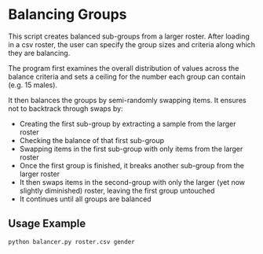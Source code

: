 # Balancing Groups
 
This script creates balanced sub-groups from a larger roster. After loading in a csv roster, the user can specify the group sizes and criteria along which they are balancing.

The program first examines the overall distribution of values across the balance criteria and sets a ceiling for the number each group can contain (e.g. 15 males). 

It then balances the groups by semi-randomly swapping items. It ensures not to backtrack through swaps by:
 
* Creating the first sub-group by extracting a sample from the larger roster
* Checking the balance of that first sub-group
* Swapping items in the first sub-group with only items from the larger roster
* Once the first group is finished, it breaks another sub-group from the larger roster 
* It then swaps items in the second-group with only the larger (yet now slightly diminished) roster, leaving the first group untouched
* It continues until all groups are balanced 

## Usage Example
``` python
python balancer.py roster.csv gender
```
